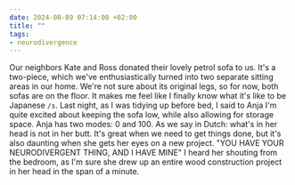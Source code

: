 ```yaml
---
date: 2024-08-09 07:14:00 +02:00
title: ""
tags:
- neurodivergence
---
```

Our neighbors Kate and Ross donated their lovely petrol sofa to us. It's a two-piece, which we've enthusiastically turned into two separate sitting areas in our home. We're not sure about its original legs, so for now, both sofas are on the floor. It makes me feel like I finally know what it's like to be Japanese `/s`. Last night, as I was tidying up before bed, I said to Anja I'm quite excited about keeping the sofa low, while also allowing for storage space. Anja has two modes: 0 and 100. As we say in Dutch: what's in her head is not in her butt. It's great when we need to get things done, but it's also daunting when she gets her eyes on a new project. "YOU HAVE YOUR NEURODIVERGENT THING, AND I HAVE MINE" I heard her shouting from the bedroom, as I'm sure she drew up an entire wood construction project in her head in the span of a minute.